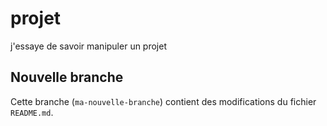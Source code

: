 # projet
j'essaye de savoir manipuler un projet

## Nouvelle branche
Cette branche (`ma-nouvelle-branche`) contient des modifications du fichier `README.md`.